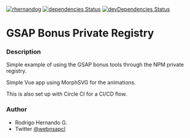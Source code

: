 [![rhernandog](https://circleci.com/gh/rhernandog/gsap-bonus-npm.svg?style=svg)](<LINK>) [![dependencies Status](https://david-dm.org/rhernandog/gsap-bonus-npm/status.svg)](https://david-dm.org/rhernandog/react-startup-package) [![devDependencies Status](https://david-dm.org/rhernandog/gsap-bonus-npm/dev-status.svg)](https://david-dm.org/rhernandog/react-startup-package?type=dev)

# GSAP Bonus Private Registry

### Description
Simple example of using the GSAP bonus tools through the NPM private registry.

Simple Vue app using MorphSVG for the animations.

This is also set up with Circle CI for a CI/CD flow.

### Author
- Rodrigo Hernando G.
- Twitter [@webnsapcl](https://twitter.com/websnapcl/)
